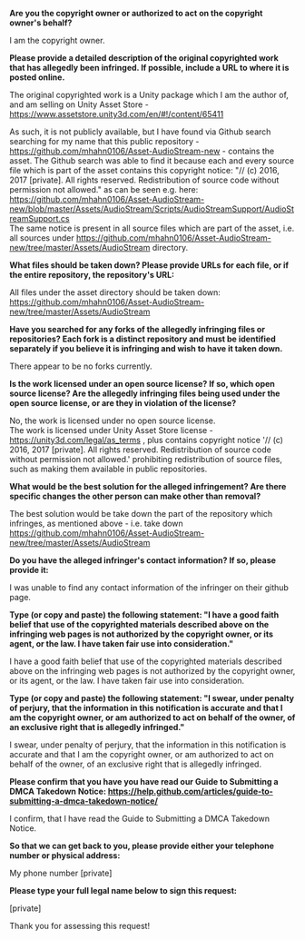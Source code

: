 **Are you the copyright owner or authorized to act on the copyright owner's behalf?**

I am the copyright owner.

**Please provide a detailed description of the original copyrighted work that has allegedly been infringed. If possible, include a URL to where it is posted online.**

The original copyrighted work is a Unity package which I am the author of, and am selling on Unity Asset Store - https://www.assetstore.unity3d.com/en/#!/content/65411

As such, it is not publicly available, but I have found via Github search searching for my name that this public repository - https://github.com/mhahn0106/Asset-AudioStream-new - contains the asset. The Github search was able to find it because each and every source file which is part of the asset contains this copyright notice: "// (c) 2016, 2017 [private]. All rights reserved. Redistribution of source code without permission not allowed." 
as can be seen e.g. here: https://github.com/mhahn0106/Asset-AudioStream-new/blob/master/Assets/AudioStream/Scripts/AudioStreamSupport/AudioStreamSupport.cs  
The same notice is present in all source files which are part of the asset, i.e. all sources under https://github.com/mhahn0106/Asset-AudioStream-new/tree/master/Assets/AudioStream directory.

**What files should be taken down? Please provide URLs for each file, or if the entire repository, the repository's URL:**

All files under the asset directory should be taken down: https://github.com/mhahn0106/Asset-AudioStream-new/tree/master/Assets/AudioStream

**Have you searched for any forks of the allegedly infringing files or repositories? Each fork is a distinct repository and must be identified separately if you believe it is infringing and wish to have it taken down.**

There appear to be no forks currently.

**Is the work licensed under an open source license? If so, which open source license? Are the allegedly infringing files being used under the open source license, or are they in violation of the license?**

No, the work is licensed under no open source license.  
The work is licensed under Unity Asset Store license - https://unity3d.com/legal/as_terms , plus contains copyright notice '// (c) 2016, 2017 [private]. All rights reserved. Redistribution of source code without permission not allowed.' prohibiting redistribution of source files, such as making them available in public repositories.

**What would be the best solution for the alleged infringement? Are there specific changes the other person can make other than removal?**

The best solution would be take down the part of the repository which infringes, as mentioned above - i.e. take down https://github.com/mhahn0106/Asset-AudioStream-new/tree/master/Assets/AudioStream

**Do you have the alleged infringer's contact information? If so, please provide it:**

I was unable to find any contact information of the infringer on their github page.

**Type (or copy and paste) the following statement: "I have a good faith belief that use of the copyrighted materials described above on the infringing web pages is not authorized by the copyright owner, or its agent, or the law. I have taken fair use into consideration."**

I have a good faith belief that use of the copyrighted materials described above on the infringing web pages is not authorized by the copyright owner, or its agent, or the law. I have taken fair use into consideration.

**Type (or copy and paste) the following statement: "I swear, under penalty of perjury, that the information in this notification is accurate and that I am the copyright owner, or am authorized to act on behalf of the owner, of an exclusive right that is allegedly infringed."**

I swear, under penalty of perjury, that the information in this notification is accurate and that I am the copyright owner, or am authorized to act on behalf of the owner, of an exclusive right that is allegedly infringed.

**Please confirm that you have you have read our Guide to Submitting a DMCA Takedown Notice: https://help.github.com/articles/guide-to-submitting-a-dmca-takedown-notice/**

I confirm, that I have read the Guide to Submitting a DMCA Takedown Notice.

**So that we can get back to you, please provide either your telephone number or physical address:**

My phone number [private]

**Please type your full legal name below to sign this request:**

[private]

Thank you for assessing this request!
